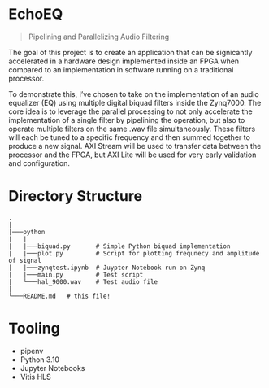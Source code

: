 # EchoEQ
> Pipelining and Parallelizing Audio Filtering

The goal of this project is to create an application that can be signicantly accelerated in a hardware design implemented inside an FPGA when compared to an implementation in software running on a traditional processor.

To demonstrate this, I’ve chosen to take on the implementation of an audio equalizer (EQ) using multiple digital biquad filters inside the Zynq7000. The core idea is to leverage the parallel processing to not only accelerate the implementation of a single filter by pipelining the operation, but also to operate multiple filters on the same .wav file simultaneously. These filters will each be tuned to a specific frequency and then summed together to produce a new signal. AXI Stream will be used to transfer data between the processor and the FPGA, but AXI Lite will be used for very early validation and configuration.

# Directory Structure
```
.
|
|───python
|   |
|   |───biquad.py       # Simple Python biquad implementation
|   |───plot.py         # Script for plotting frequnecy and amplitude of signal
|   |───zynqtest.ipynb  # Juypter Notebook run on Zynq
|   |───main.py         # Test script
|   └───hal_9000.wav    # Test audio file
|
└───README.md   # this file!
```

# Tooling

- pipenv
- Python 3.10
- Jupyter Notebooks
- Vitis HLS

